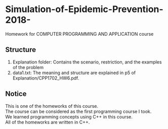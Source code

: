 # Simulation-of-Epidemic-Prevention-2018-
Homework for COMPUTER PROGRAMMING AND APPLICATION course 

## Structure
1. Explanation folder:
  Contains the scenario, restriction, and the examples of the problem
2. data1.txt:
  The meaning and structure are explained in p5 of Explanation/CPP1702_HW6.pdf.

## Notice
This is one of the homeworks of this course.   
The course can be considered as the first programming course I took.  
We learned programming concepts using C++ in this course.  
All of the homeworks are written in C++.
